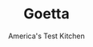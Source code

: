 ---
layout: ../../layouts/MarkdownPostLayout.astro
title: Goetta
author: America's Test Kitchen
pubDate: 2023-03-15
description: "Strange but true: This midwestern breakfast favorite combines oats and meat. Also true? It’s really good."
image_url: https://res.cloudinary.com/hksqkdlah/image/upload/ar_1:1,c_fill,dpr_2.0,f_auto,fl_lossy.progressive.strip_profile,g_faces:auto,q_auto:low,w_344/19993_sfs-goetta-27
tags: ["Main Courses","Grains"]
calories: 2231
protein: 11
carbohydrates: 14
fats: 
fiber: 2
ingredients: ["1 tablespoon, unsalted butter","1 , onion, chopped fine","1 1/2 teaspoons, ground sage","1 teaspoon ground, fennel","1/4 teaspoon, ground allspice","1 pound, bulk breakfast sausage","1 3/4 cups quick-cooking, steel-cut oats",", Salt and pepper","2 tablespoons, vegetable oil, plus extra as needed"]
serves: 8
time: "1¼ hours, plus 1 hour cooling and 3 hours chilling"
instructions: ["Grease 8 1/2 by 4 1/2-inch nonstick loaf pan. Melt butter in Dutch oven over medium-high heat. Add onion and cook until lightly browned, about 5 minutes. Stir in sage, fennel, and allspice and cook until fragrant, about 30 seconds. Add 4¼ cups water and sausage and mash with potato masher until water and sausage are fully combined. Bring to boil and stir in oats. Cover, reduce heat to low, and simmer gently, stirring occasionally, for 15 minutes.","Uncover and maintain gentle simmer, stirring frequently, until mixture is very thick and rubber spatula dragged across bottom of pot leaves trail for about 3 seconds, 15 to 18 minutes. Season with salt and pepper to taste.","Transfer mixture to prepared pan. Smooth top and tap firmly on counter. Let cool completely, then cover with plastic wrap and refrigerate until fully chilled and firm, at least 3 hours or up to 2 days.","Run thin knife around edges of goetta, then briefly set bottom of pan in hot water to loosen goetta from pan. Turn out goetta onto cutting board. Cut desired number of 1/2-inch-thick slices from loaf. Heat oil in 12-inch nonstick skillet over medium heat until shimmering. Add up to 4 slices of goetta and cook until well browned, about 5 minutes per side. Transfer to wire rack and let drain. Repeat as needed. Serve. (Wrap any remaining goetta in plastic wrap and refrigerate for up to 3 days, or slice, wrap, and freeze for up to 1 month. To cook from frozen, reduce heat to medium-low and increase cooking time to 7 to 9 minutes per side.)"]
nutrition: ["266 mg Potassium","161 mg Phosphorus","20 mg Calcium","1 mg Iron","57 mg Magnesium","421 mg Sodium","1 mg Zinc","20 g Fat","3 mg Niacin (B3)","8 g Monounsaturated","3 g Polyunsaturated","1 mg Vitamin C","43 mg Cholesterol","5 g Saturated","2 g Fiber","10 µg Folate (food)","1 g Sugars","3 µg Vitamin K","48 g Water","14 g Carbs","10 µg Folate equivalent (total)","11 g Protein","1 mg Vitamin E","28 µg Vitamin A","278 kcal Energy","2231 calories"]
notes: "Quick-cooking steel-cut oats (aka pinhead oats) are essential; don’t substitute rolled oats. Chill Goetta for at least 3 hours before you slice it. Serve with eggs. Goetta is a great make-ahead dish: fry as much as you want, saving the rest for another day."
---
